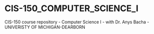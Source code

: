 # CIS-150_COMPUTER_SCIENCE_I

CIS-150 course repository - Computer Science I - with Dr. Anys Bacha - UNIVERISTY OF MICHIGAN-DEARBORN
